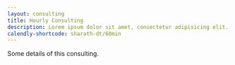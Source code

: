 ```yaml
---
layout: consulting
title: Hourly Consulting
description: Lorem ipsum dolor sit amet, consectetur adipisicing elit. Iste possimus cum rerum necessitatibus officiis optio modi, est doloremque velit harum dolorem assumenda laudantium ipsum, voluptatem nam sed at! Delectus, vero!
calendly-shortcode: sharath-dt/60min
---
```



Some details of this consulting.